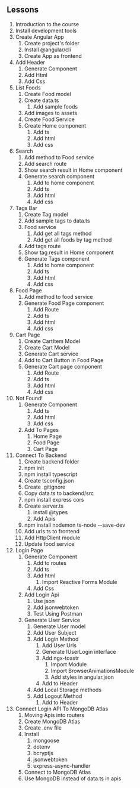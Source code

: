 ## Lessons
1. Introduction to the course
2. Install development tools
3. Create Angular App
    1. Create project's folder
    2. Install @angular/cli
    3. Create App as frontend
4. Add Header
    1. Generate Component
    2. Add Html
    3. Add Css
5. List Foods
    1. Create Food model
    2. Create data.ts
        1. Add sample foods
    3. Add images to assets
    4. Create Food Service
    5. Create Home component
        1. Add ts
        2. Add html
        3. Add css
6. Search
    1. Add method to Food service
    2. Add search route
    3. Show search result in Home component
    4. Generate search component
        1. Add to home component
        2. Add ts
        3. Add html
        4. Add css
7. Tags Bar
    1. Create Tag model
    2. Add sample tags to data.ts
    3. Food service
        1. Add get all tags method
        2. Add get all foods by tag method
    4. Add tags route
    5. Show tag result in Home component
    6. Generate Tags component
        1. Add to home component
        2. Add ts
        3. Add html
        4. Add css
8. Food Page
    1. Add method to food service
    2. Generate Food Page component
        1. Add Route
        2. Add ts
        3. Add html
        4. Add css
9. Cart Page
    1. Create CartItem Model
    2. Create Cart Model
    3. Generate Cart service
    4. Add to Cart Button in Food Page
    5. Generate Cart page component
        1. Add Route
        2. Add ts
        3. Add html
        4. Add css
10. Not Found!
    1. Generate Component
        1. Add ts
        2. Add html
        3. Add css
    2. Add To Pages
        1. Home Page
        2. Food Page
        3. Cart Page
11. Connect To Backend
    1. Create backend folder
    2. npm init
    3. npm install typescript
    4. Create tsconfig.json
    5. Create .gitignore
    6. Copy data.ts to backend/src
    7. npm install express cors
    8. Create server.ts
        1. install @types
        2. Add Apis
    9. npm install nodemon ts-node --save-dev
    10. Add urls.ts to frontend
    11. Add HttpClient module
    12. Update food service
12. Login Page
    1. Generate Component
        1. Add to routes
        2. Add ts
        3. Add html
            1. Import Reactive Forms Module
        4. Add Css
    2. Add Login Api
        1. Use json
        2. Add jsonwebtoken
        3. Test Using Postman
    3. Generate User Service
        1. Generate User model
        2. Add User Subject
        3. Add Login Method
            1. Add User Urls
            2. Generate IUserLogin interface
            3. Add ngx-toastr
                1. Import Module
                2. Import BrowserAnimationsModule
                3. Add styles in angular.json
            4. Add to Header
        5. Add Local Storage methods
        6. Add Logout Method
            1. Add to Header
13. Connect Login API To MongoDB Atlas
    1. Moving Apis into routers
    2. Create MongoDB Atlas
    3. Create .env file
    4. Install
        1. mongoose
        2. dotenv
        3. bcryptjs
        4. jsonwebtoken
        5. express-async-handler
    5. Connect to MongoDB Atlas
    6. Use MongoDB instead of data.ts in apis